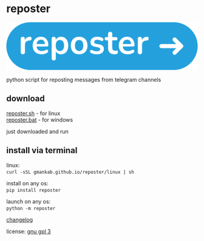# reposter

<img src="https://github.com/gmankab/reposter/raw/main/reposter/icons/wide.png">

python script for reposting messages from telegram channels

## download

[reposter.sh](https://github.com/gmankab/reposter/releases/download/reposter/reposter.sh) - for linux  
[reposter.bat](https://github.com/gmankab/reposter/releases/download/reposter/reposter.bat) - for windows

just downloaded and run

## install via terminal

linux:  
`curl -sSL gmankab.github.io/reposter/linux | sh`

install on any os:  
`pip install reposter`

launch on any os:  
`python -m reposter`

[changelog](https://github.com/gmankab/reposter/blob/main/changelog.md)

license: [gnu gpl 3](https://gnu.org/licenses/gpl-3.0.en.html)
